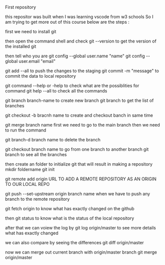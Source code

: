 First repository

this repositor was built when I was learning vscode from w3 schools
So I am trying to get more out of this course
below are the steps :

 
 first we need to install git 
 
 then open the command shell and check git --version to get the version of the installed git
 
 then tell who you are git config --global user.name "name"
 git config --global user.email "email"
 
 git add --all to push the changes to the staging
 git commit -m "message" to commit the data to local repository
 
 
 git command --help or -help to check what are the possiblities for command
 git help --all to check all the commands
 
 git branch branch-name to create new branch 
 git branch to get the list of branches
 
 
 git checkout -b bracnh name to create and checkout banch in same time
 
 
 
 git merge branch name first we need to go to the main branch then we need to run the command
 
 
 git branch-d branch name to delete the branch
 
 git checkout branch name to go from one branch to another branch
 git branch to see all the branches

then create an folder to initialize git that will result in making a repository
mkdir foldername
git init


git remote add origin URL TO ADD A REMOTE REPOSITORY AS AN ORIGIN TO OUR LOCAL REPO

git push --set-upstream origin branch name  when we have to push any branch to the remote repository


git fetch origin to know what has exactly changed on the github


then git status to know what is the status of the local repository

after that we can voiew the log by git log origin/master to see more details what has exactly changed

we can also compare by seeing the differences git diff origin/master


now we can merge out current branch with origin/master branch
git merge origin/master
